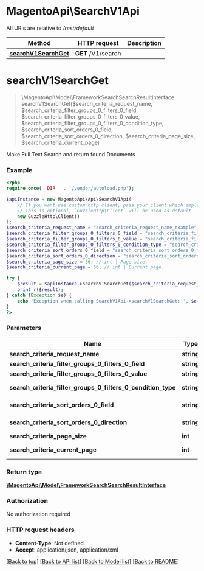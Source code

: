 # MagentoApi\SearchV1Api

All URIs are relative to */rest/default*

Method | HTTP request | Description
------------- | ------------- | -------------
[**searchV1SearchGet**](SearchV1Api.md#searchv1searchget) | **GET** /V1/search |

# **searchV1SearchGet**
> \MagentoApi\Model\FrameworkSearchSearchResultInterface searchV1SearchGet($search_criteria_request_name, $search_criteria_filter_groups_0_filters_0_field, $search_criteria_filter_groups_0_filters_0_value, $search_criteria_filter_groups_0_filters_0_condition_type, $search_criteria_sort_orders_0_field, $search_criteria_sort_orders_0_direction, $search_criteria_page_size, $search_criteria_current_page)



Make Full Text Search and return found Documents

### Example
```php
<?php
require_once(__DIR__ . '/vendor/autoload.php');

$apiInstance = new MagentoApi\Api\SearchV1Api(
    // If you want use custom http client, pass your client which implements `GuzzleHttp\ClientInterface`.
    // This is optional, `GuzzleHttp\Client` will be used as default.
    new GuzzleHttp\Client()
);
$search_criteria_request_name = "search_criteria_request_name_example"; // string |
$search_criteria_filter_groups_0_filters_0_field = "search_criteria_filter_groups_0_filters_0_field_example"; // string | Field
$search_criteria_filter_groups_0_filters_0_value = "search_criteria_filter_groups_0_filters_0_value_example"; // string | Value
$search_criteria_filter_groups_0_filters_0_condition_type = "search_criteria_filter_groups_0_filters_0_condition_type_example"; // string | Condition type
$search_criteria_sort_orders_0_field = "search_criteria_sort_orders_0_field_example"; // string | Sorting field.
$search_criteria_sort_orders_0_direction = "search_criteria_sort_orders_0_direction_example"; // string | Sorting direction.
$search_criteria_page_size = 56; // int | Page size.
$search_criteria_current_page = 56; // int | Current page.

try {
    $result = $apiInstance->searchV1SearchGet($search_criteria_request_name, $search_criteria_filter_groups_0_filters_0_field, $search_criteria_filter_groups_0_filters_0_value, $search_criteria_filter_groups_0_filters_0_condition_type, $search_criteria_sort_orders_0_field, $search_criteria_sort_orders_0_direction, $search_criteria_page_size, $search_criteria_current_page);
    print_r($result);
} catch (Exception $e) {
    echo 'Exception when calling SearchV1Api->searchV1SearchGet: ', $e->getMessage(), PHP_EOL;
}
?>
```

### Parameters

Name | Type | Description  | Notes
------------- | ------------- | ------------- | -------------
 **search_criteria_request_name** | **string**|  | [optional]
 **search_criteria_filter_groups_0_filters_0_field** | **string**| Field | [optional]
 **search_criteria_filter_groups_0_filters_0_value** | **string**| Value | [optional]
 **search_criteria_filter_groups_0_filters_0_condition_type** | **string**| Condition type | [optional]
 **search_criteria_sort_orders_0_field** | **string**| Sorting field. | [optional]
 **search_criteria_sort_orders_0_direction** | **string**| Sorting direction. | [optional]
 **search_criteria_page_size** | **int**| Page size. | [optional]
 **search_criteria_current_page** | **int**| Current page. | [optional]

### Return type

[**\MagentoApi\Model\FrameworkSearchSearchResultInterface**](../Model/FrameworkSearchSearchResultInterface.md)

### Authorization

No authorization required

### HTTP request headers

 - **Content-Type**: Not defined
 - **Accept**: application/json, application/xml

[[Back to top]](#) [[Back to API list]](../../README.md#documentation-for-api-endpoints) [[Back to Model list]](../../README.md#documentation-for-models) [[Back to README]](../../README.md)
